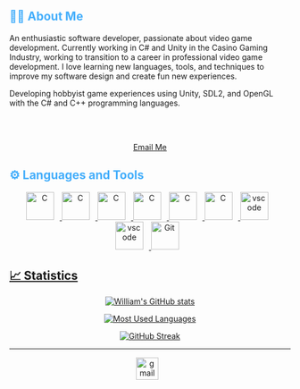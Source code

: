 <!-- Introductory Section -->
<h2 style="color: #44AEFB">👨‍💻 About Me</h2>
<p align:"center">
    An enthusiastic software developer, passionate about video game development. Currently working in C# and Unity in the Casino Gaming Industry, working to transition to a career in professional video game development. I love learning new languages, tools, and techniques to improve my software design and create fun new experiences.
</p>
<p align:"center">
    Developing hobbyist game experiences using Unity, SDL2, and OpenGL with the C# and C++ programming languages.
</p>

<br><br>
<div align="center">
    <a href="mailto:williamfburdick@gmail.com">
        Email Me
    </a>
</div>

<!-- End Introductory Section -->

<!-- Begin Languages and Tools Section -->
<h2 style="color: #44AEFB">⚙ Languages and Tools</h2>
<div align="center">


<a href="https://www.cprogramming.com/" target="_blank" rel="noreferrer">
      <img  alt="C" height="50px" style="padding-right:10px;" src="https://cdn.jsdelivr.net/gh/devicons/devicon/icons/cplusplus/cplusplus-original.svg"/>
<a href="https://www.cprogramming.com/" target="_blank" rel="noreferrer">
      <img  alt="C" height="50px" style="padding-right:10px;" src="https://cdn.jsdelivr.net/gh/devicons/devicon/icons/c/c-original.svg"/>
<a href="https://dotnet.microsoft.com/en-us/languages/csharp" target="_blank" rel="noreferrer">
      <img  alt="C" height="50px" style="padding-right:10px;" src="https://cdn.jsdelivr.net/gh/devicons/devicon/icons/csharp/csharp-original.svg"/>
<a href="https://unity.com/" target="_blank" rel="noreferrer">
      <img  alt="C" height="50px" style="padding-right:10px;" src="https://cdn.jsdelivr.net/gh/devicons/devicon/icons/unity/unity-original.svg"/>
<a href="https://www.libsdl.org/" target="_blank" rel="noreferrer">
      <img  alt="C" height="50px" style="padding-right:10px;" src="https://cdn.jsdelivr.net/gh/devicons/devicon/icons/sdl/sdl-original.svg"/>
<a href="https://opengl.org/" target="_blank" rel="noreferrer">
      <img  alt="C" height="50px" style="padding-right:10px;" src="https://cdn.jsdelivr.net/gh/devicons/devicon/icons/opengl/opengl-original.svg"/>
<a href="https://visualstudio.microsoft.com/" target="_blank" rel="noreferrer">
      <img  alt="vscode" height="50px" style="padding-right:10px;"src="https://cdn.jsdelivr.net/gh/devicons/devicon/icons/visualstudio/visualstudio-original.svg"/>
<a href="https://code.visualstudio.com/" target="_blank" rel="noreferrer">
      <img  alt="vscode" height="50px" style="padding-right:10px;"src="https://cdn.jsdelivr.net/gh/devicons/devicon/icons/vscode/vscode-original.svg"/>
<a href="https://git-scm.com/" target="_blank" rel="noreferrer">
      <img  alt="Git" height="50px" style="padding-right:10px;" src="https://cdn.jsdelivr.net/gh/devicons/devicon/icons/git/git-original.svg"/>

</div>

<h2>📈 Statistics</h2>
<div class="stats" align="center">

![William's GitHub stats](https://github-readme-stats.vercel.app/api?username=williamfburdick&hide=stars&count_private=true&show_icons=true&theme=algolia&border_radius=20)

![Most Used Languages](https://github-readme-stats.vercel.app/api/top-langs/?username=WilliamFBurdick&layout=compact&show_icons=true&theme=algolia&border_radius=20)

![GitHub Streak](https://streak-stats.demolab.com?user=WilliamFBurdick&count_private=true&theme=algolia&border_radius=20)

____
</div>
<!-- Begin Footer -->
<div class="footer" align="center" style="margin:15px">
    <a href="mailto:williamfburdick@gmail.com" target="_blank">
        <img style="margin:0 10px 10px 0;" src="https://user-images.githubusercontent.com/78341798/194531383-ddb2b774-5bb9-491c-b601-4a4a7d9792fb.svg" alt="gmail" width="40px"/>
    </a>
</div>

